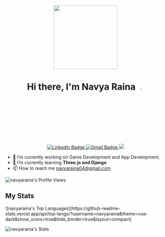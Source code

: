 <div id="header" align= "center">
  <img src="https://media.giphy.com/media/Rpl1sod1vCXK0L2SUN/giphy.gif?cid=790b76113xx0k7pe5d5u13fn5brgessemmh2g6akdmxlqu3z&ep=v1_gifs_search&rid=giphy.gif&ct=g" width="200"/>
</div>

<h1 id="information" align="center"> Hi there, I'm Navya Raina
    <img src="https://media.giphy.com/media/hvRJCLFzcasrR4ia7z/giphy.gif" width="4%"/>
</h1>

<div id="badges" align="center">
  <a href="https://www.linkedin.com/in/navya-raina/">
    <img src="https://img.shields.io/badge/LinkedIn-blue?style=for-the-badge&logo=linkedin&logoColor=white" alt="LinkedIn Badge"/>
  </a>
  <a href="mailto:navyaraina04@gmail.com">
    <img src="https://img.shields.io/badge/Gmail-D14836?style=for-the-badge&logo=gmail&logoColor=white" alt="Gmail Badge"/>
  </a>
  <a href="https://github.com/navyaraina">
    <img src="https://img.shields.io/badge/GitHub-100000?style=for-the-badge&logo=github&logoColor=white" />
  </a>
</div>

- 🔭 I’m currently working on Game Development and App Development.
- 🌱 I’m currently learning **Three.js and Django**
- 📫 How to reach me navyaraina04@gmail.com

![navyaraina's Profile Views](https://komarev.com/ghpvc/?username=navyaraina&label=PROFILE+VIEWS&style=plastic)

## My Stats

<div>
  ![navyaraina's Top Languages](https://github-readme-stats.vercel.app/api/top-langs/?username=navyaraina&theme=vue-dark&show_icons=true&hide_border=true&layout=compact)

  ![navyaraina's Stats](https://github-readme-stats.vercel.app/api?username=navyaraina&theme=vue-dark&show_icons=true&hide_border=true&count_private=true)
</div>

